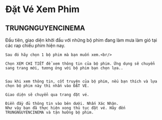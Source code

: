 <h1>Đặt Vé Xem Phim</h1>
<h2>TRUNGNGUYENCINEMA</h2>
<p>
    Đầu tiên, giao diện khởi đầu với những bộ phim đang làm mưa làm gió tại các rap chiếu phim hiện nay.<br/>
    
    
    Sau đó hãy chọn 1 bộ phim mà bạn muốn xem.<br/>
    
    Chọn XEM CHI TIẾT để xem thông tin của bộ phim. Ứng dụng sẽ chuyển sang trang mới, tương ứng với bộ phim bạn chọn lựa..
    
    
    Sau khi xem thông tin, cốt truyện của bộ phim, nếu bạn thích và lựa chọn bộ phim này thì nhấn vào ĐẶT VÉ.
    
    Giao diện sẽ chuyển qua trang đặt vé.
    
    Điền đầy đủ thông tin vào bên dưới. Nhấn Xác Nhận.
    Như vậy bạn đã thực hiện xong thủ tục đặt vé. Hãy đến TRUNGNGUYENCINEMA và tận hưởng bộ phim.
</p>
</br>
<p>
     
</p>
